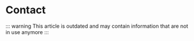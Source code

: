 # Contact

::: warning
This article is outdated and may contain information that are not in use anymore
:::

<!--@include: ./add-contact-form.md -->